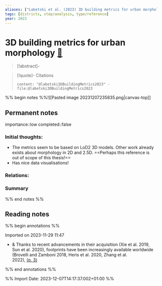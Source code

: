 ```yaml
---
aliases: ["Labetski et al. (2023) 3D building metrics for urban morphology"]
tags: [districts, step/analysis, type/reference]
year: 2023
---
```

# 3D building metrics for urban morphology [📖](zotero://select/library/items/X5QM9T4M)

> [!abstract]-
> 

> [!quote]- Citations
> 
> ```query
> content: "@labetski3DBuildingMetrics2023" -file:@labetski3DBuildingMetrics2023
> ```

%% begin notes %%![[Pasted image 20231207235835.png|canvas-top]]
## Permanent notes
importance::low
completed::false
### Initial thoughts:
- The metrics seem to be based on LoD2 3D models. Other work already exists about morphology in 2D and 2.5D. ==Perhaps this reference is out of scope of this thesis!==
- Has nice data visualisations!

### Relations:


### Summary


%% end notes %%
## Reading notes
%% begin annotations %%

Imported on 2023-11-29 11:47



- & Thanks to recent advancements in their acquisition (Xie et al. 2019, Sun et al. 2020), footprints have been increasingly available worldwide (Brovelli and Zamboni 2018, Heris et al. 2020, Zhang et al. <br />
2022), [(p. 3)](zotero://open-pdf/library/items/FFRSBCT7?page=3&annotation=TGLNH3LT) 



%% end annotations %%



%% Import Date: 2023-12-07T14:17:37.002+01:00 %%
